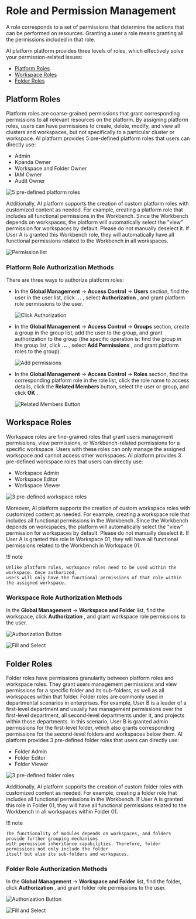 # Role and Permission Management

A role corresponds to a set of permissions that determine the actions that can be
performed on resources. Granting a user a role means granting all the permissions included in that role.

AI platform platform provides three levels of roles, which effectively solve your permission-related issues:

- [Platform Roles](#platform-roles)
- [Workspace Roles](#workspace-roles)
- [Folder Roles](#folder-roles)

## Platform Roles

Platform roles are coarse-grained permissions that grant corresponding permissions to
all relevant resources on the platform. By assigning platform roles, users can have
permissions to create, delete, modify, and view all clusters and workspaces, but not
specifically to a particular cluster or workspace. AI platform provides 5 pre-defined
platform roles that users can directly use:

- Admin
- Kpanda Owner
- Workspace and Folder Owner
- IAM Owner
- Audit Owner

![5 pre-defined platform roles](https://docs.daocloud.io/daocloud-docs-images/docs/en/docs/ghippo/images/newrole01.png)

Additionally, AI platform supports the creation of custom platform roles with customized content
as needed. For example, creating a platform role that includes all functional permissions in
the Workbench. Since the Workbench depends on workspaces, the platform will automatically
select the "view" permission for workspaces by default. Please do not manually deselect it.
If User A is granted this Workbench role, they will automatically have all functional permissions
related to the Workbench in all workspaces.

![Permission list](https://docs.daocloud.io/daocloud-docs-images/docs/en/docs/ghippo/images/newrole02.png)

### Platform Role Authorization Methods

There are three ways to authorize platform roles:

- In the __Global Management__ -> __Access Control__ -> __Users__ section, find the user
  in the user list, click __...__ , select __Authorization__ , and grant platform role permissions to the user.

    ![Click Authorization](https://docs.daocloud.io/daocloud-docs-images/docs/en/docs/ghippo/images/newrole03.png)

- In the __Global Management__ -> __Access Control__ -> __Groups__ section, create a group in the group list,
  add the user to the group, and grant authorization to the group
   (the specific operation is: find the group in the group list, click __...__ , select __Add Permissions__ , and grant platform roles to the group).

    ![Add permissions](https://docs.daocloud.io/daocloud-docs-images/docs/en/docs/ghippo/images/newrole04.png)

- In the __Global Management__ -> __Access Control__ -> __Roles__ section, find the corresponding platform role
  in the role list, click the role name to access details, click the __Related Members__ button, select the user or group, and click __OK__ .

    ![Related Members Button](https://docs.daocloud.io/daocloud-docs-images/docs/en/docs/ghippo/images/newrole05.png)

## Workspace Roles

Workspace roles are fine-grained roles that grant users management permissions, view permissions,
or Workbench-related permissions for a specific workspace. Users with these roles can only manage
the assigned workspace and cannot access other workspaces. AI platform provides 3 pre-defined workspace
roles that users can directly use:

- Workspace Admin
- Workspace Editor
- Workspace Viewer

![3 pre-defined workspace roles](https://docs.daocloud.io/daocloud-docs-images/docs/en/docs/ghippo/images/newrole06.png)

Moreover, AI platform supports the creation of custom workspace roles with customized content as needed.
For example, creating a workspace role that includes all functional permissions in the Workbench.
Since the Workbench depends on workspaces, the platform will automatically select the "view" permission
for workspaces by default. Please do not manually deselect it. If User A is granted this role in
Workspace 01, they will have all functional permissions related to the Workbench in Workspace 01.

!!! note

    Unlike platform roles, workspace roles need to be used within the workspace. Once authorized,
    users will only have the functional permissions of that role within the assigned workspace.

### Workspace Role Authorization Methods

In the __Global Management__ -> __Workspace and Folder__ list, find the workspace,
click __Authorization__ , and grant workspace role permissions to the user.

![Authorization Button](https://docs.daocloud.io/daocloud-docs-images/docs/en/docs/ghippo/images/newrole07.png)

![Fill and Select](https://docs.daocloud.io/daocloud-docs-images/docs/en/docs/ghippo/images/newrole08.png)

## Folder Roles

Folder roles have permissions granularity between platform roles and workspace roles.
They grant users management permissions and view permissions for a specific folder and its sub-folders,
as well as all workspaces within that folder. Folder roles are commonly used in departmental scenarios
in enterprises. For example, User B is a leader of a first-level department and usually has management
permissions over the first-level department, all second-level departments under it, and projects within
those departments. In this scenario, User B is granted admin permissions for the first-level folder,
which also grants corresponding permissions for the second-level folders and workspaces below them.
AI platform provides 3 pre-defined folder roles that users can directly use:

- Folder Admin
- Folder Editor
- Folder Viewer

![3 pre-defined folder roles](https://docs.daocloud.io/daocloud-docs-images/docs/en/docs/ghippo/images/newrole09.png)

Additionally, AI platform supports the creation of custom folder roles with customized content as needed.
For example, creating a folder role that includes all functional permissions in the Workbench.
If User A is granted this role in Folder 01, they will have all functional permissions related
to the Workbench in all workspaces within Folder 01.

!!! note

    The functionality of modules depends on workspaces, and folders provide further grouping mechanisms
    with permission inheritance capabilities. Therefore, folder permissions not only include the folder
    itself but also its sub-folders and workspaces.

### Folder Role Authorization Methods

In the __Global Management__ -> __Workspace and Folder__ list, find the folder,
click __Authorization__ , and grant folder role permissions to the user.

![Authorization Button](https://docs.daocloud.io/daocloud-docs-images/docs/en/docs/ghippo/images/newrole10.png)

![Fill and Select](https://docs.daocloud.io/daocloud-docs-images/docs/en/docs/ghippo/images/newrole11.png)
